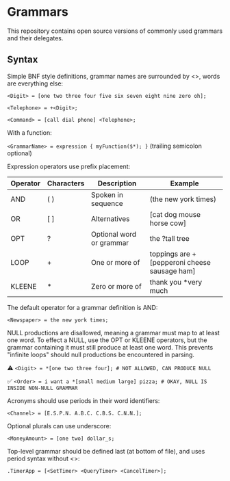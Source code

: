 # Grammars

This repository contains open source versions of commonly used grammars and their delegates.

## Syntax

Simple BNF style definitions, grammar names are surrounded by \<\>, words are everything else:

`<Digit> = [one two three four five six seven eight nine zero oh];`

`<Telephone> = +<Digit>;`

`<Command> = [call dial phone] <Telephone>;`

With a function:

`<GrammarName> = expression { myFunction($*); }` (trailing semicolon optional)

Expression operators use prefix placement:

| Operator | Characters | Description | Example |
| -------- | ---------- | ----------- | ------- |
| AND | ( ) | Spoken in sequence | (the new york times) |
| OR | \[ \] | Alternatives | \[cat dog mouse horse cow\] |
| OPT | ? | Optional word or grammar | the ?tall tree |
| LOOP | + | One or more of | toppings are \+\[pepperoni cheese sausage ham\] |
| KLEENE | * | Zero or more of | thank you \*very much |

The default operator for a grammar definition is AND:

`<Newspaper> = the new york times;`

NULL productions are disallowed, meaning a grammar must map to at least one word.
To effect a NULL, use the OPT or KLEENE operators, but the grammar containing it
must still produce at least one word. This prevents "infinite loops" should null
productions be encountered in parsing.

:warning: `<Digit> = *[one two three four]; # NOT ALLOWED, CAN PRODUCE NULL`

:white_check_mark: `<Order> = i want a *[small medium large] pizza; # OKAY, NULL IS INSIDE NON-NULL GRAMMAR`

Acronyms should use periods in their word identifiers:

`<Channel> = [E.S.P.N. A.B.C. C.B.S. C.N.N.];`

Optional plurals can use underscore:

`<MoneyAmount> = [one two] dollar_s;`

Top-level grammar should be defined last (at bottom of file), and uses period syntax without \<\>:

`.TimerApp = [<SetTimer> <QueryTimer> <CancelTimer>];`
